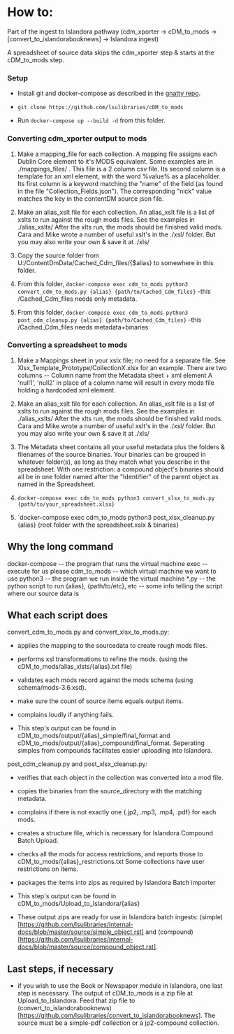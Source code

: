 # How to:

Part of the ingest to Islandora pathway (cdm_xporter -> cDM_to_mods -> [convert_to_islandorabooknews] -> Islandora ingest)

A spreadsheet of source data skips the cdm_xporter step & starts at the cDM_to_mods step.

### Setup

 - Install git and docker-compose as described in the [gnatty repo](https://github.com/lsulibraries/gnatty#if-you-need-dependecies).  

- `git clone https://github.com/lsulibraries/cDM_to_mods`

- Run `docker-compose up --build -d` from this folder. 

### Converting cdm_xporter output to mods
  
  1) Make a mapping_file for each collection.  A mapping file assigns each Dublin Core element to it's MODS equivalent.  Some examples are in ./mappings_files/ .  This file is a 2 column csv file.  Its second column is a template for an xml element, with the word %value% as a placeholder.  Its first column is a keyword matching the "name" of the field (as found in the file "Collection_Fields.json").  The corresponding "nick" value matches the key in the contentDM source json file.

  2) Make an alias_xslt file for each collection.  An alias_xslt file is a list of xslts to run against the rough mods files.  See the examples in ./alias_xslts/  After the xlts run, the mods should be finished valid mods.
  Cara and Mike wrote a number of useful xslt's in the ./xsl/ folder.  But you may also write your own & save it at ./xls/

  3) Copy the source folder from U:/ContentDmData/Cached_Cdm_files/{$alias} to somewhere in this folder.

  5) From this folder, `docker-compose exec cdm_to_mods python3 convert_cdm_to_mods.py {alias} {path/to/Cached_Cdm_files}`
        -this /Cached_Cdm_files needs only metadata.
  
  6) From this folder, `docker-compose exec cdm_to_mods python3 post_cdm_cleanup.py {alias} {path/to/Cached_Cdm_files}`
        -this /Cached_Cdm_files needs metadata+binaries

### Converting a spreadsheet to mods

  1) Make a Mappings sheet in your xslx file; no need for a separate file.  See Xlsx_Template_Prototype/CollectionX.xlsx for an example.
  There are two columns -- Column name from the Metadata sheet + xml element
  A 'null1', 'null2' in place of a column name will result in every mods file holding a hardcoded xml element.

  2) Make an alias_xslt file for each collection.  An alias_xslt file is a list of xslts to run against the rough mods files.  See the examples in ./alias_xslts/  After the xlts run, the mods should be finished valid mods.
  Cara and Mike wrote a number of useful xslt's in the ./xsl/ folder.  But you may also write your own & save it at ./xls/

  3) The Metadata sheet contains all your useful metadata plus the folders & filenames of the source binaries.  Your binaries can be grouped in whatever folder(s), as long as they match what you describe in the spreadsheet.  With one restriction: a compound object's binaries should all be in one folder named after the "Identifier" of the parent object as named in the Spreadsheet.

  4) `docker-compose exec cdm_to_mods python3 convert_xlsx_to_mods.py {path/to/your_spreadsheet.xlsx}`

  5) `docker-compose exec cdm_to_mods python3 post_xlsx_cleanup.py {alias} {root folder with the spreadsheet.xslx & binaries}


## Why the long command

docker-compose  -- the program that runs the virtual machine
exec  -- execute for us please
cdm_to_mods  -- which virtual machine we want to use
python3  -- the program we run inside the virtual machine
\*.py  -- the python script to run
{alias}, {path/to/etc}, etc  -- some info telling the script where our source data is


## What each script does

convert_cdm_to_mods.py and convert_xlsx_to_mods.py:
  - applies the mapping to the sourcedata to create rough mods files.
  - performs xsl transformations to refine the mods.  (using the cDM_to_mods/alias_xlsts/{alias}.txt file)
  - validates each mods record against the mods schema (using schema/mods-3.6.xsd).
  - make sure the count of source items equals output items.
  - complains loudly if anything fails.

  - This step's output can be found in cDM_to_mods/output/{alias}\_simple/final_format and cDM_to_mods/output/{alias}\_compound/final_format.  Seperating simples from compounds facilitates easier uploading into Islandora.

post_cdm_cleanup.py and post_xlsx_cleanup.py:
  - verifies that each object in the collection was converted into a mod file.  
  - copies the binaries from the source_directory with the matching metadata.
  - complains if there is not exactly one {.jp2, .mp3, .mp4, .pdf} for each mods.
  - creates a structure file, which is necessary for Islandora Compound Batch Upload.
  - checks all the mods for access restrictions, and reports those to cDM_to_mods/{alias}\_restrictions.txt  Some collections have user restrictions on items. 
  - packages the items into zips as required by Islandora Batch importer

  - This step's output can be found in cDM_to_mods/Upload_to_Islandora/{alias}

  - These output zips are ready for use in Islandora batch ingests: (simple)[https://github.com/lsulibraries/internal-docs/blob/master/source/simple_object.rst] and (compound)[https://github.com/lsulibraries/internal-docs/blob/master/source/compound_object.rst].

## Last steps, if necessary

  - if you wish to use the Book or Newspaper module in Islandora, one last step is necessary.  The output of cDM_to_mods is a zip file at Upload_to_Islandora.  Feed that zip file to (convert_to_islandorabooknews)[https://github.com/lsulibraries/convert_to_islandorabooknews].  The source must be a simple-pdf collection or a jp2-compound collection.
